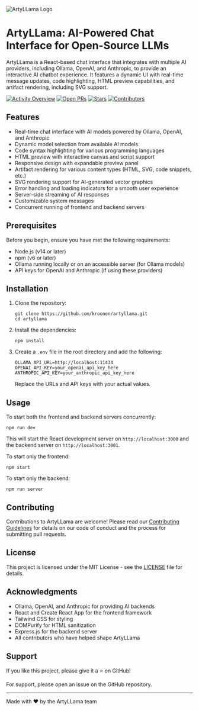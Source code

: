 ![ArtyLLama Logo](https://github.com/user-attachments/assets/2ea7b0d1-d41d-41c8-a382-145829a50251)

# ArtyLLama: AI-Powered Chat Interface for Open-Source LLMs

ArtyLLama is a React-based chat interface that integrates with multiple AI providers, including Ollama, OpenAI, and Anthropic, to provide an interactive AI chatbot experience. It features a dynamic UI with real-time message updates, code highlighting, HTML preview capabilities, and artifact rendering, including SVG support.

[![Activity Overview](https://img.shields.io/github/commit-activity/m/kroonen/artyllama)](https://github.com/kroonen/artyllama/graphs/commit-activity)
[![Open PRs](https://img.shields.io/github/issues-pr/kroonen/artyllama)](https://github.com/kroonen/artyllama/pulls)
[![Stars](https://img.shields.io/github/stars/kroonen/artyllama)](https://github.com/kroonen/artyllama/stargazers)
[![Contributors](https://img.shields.io/github/contributors/kroonen/artyllama)](https://github.com/kroonen/artyllama/graphs/contributors)

## Features

- Real-time chat interface with AI models powered by Ollama, OpenAI, and Anthropic
- Dynamic model selection from available AI models
- Code syntax highlighting for various programming languages
- HTML preview with interactive canvas and script support
- Responsive design with expandable preview panel
- Artifact rendering for various content types (HTML, SVG, code snippets, etc.)
- SVG rendering support for AI-generated vector graphics
- Error handling and loading indicators for a smooth user experience
- Server-side streaming of AI responses
- Customizable system messages
- Concurrent running of frontend and backend servers

## Prerequisites

Before you begin, ensure you have met the following requirements:

- Node.js (v14 or later)
- npm (v6 or later)
- Ollama running locally or on an accessible server (for Ollama models)
- API keys for OpenAI and Anthropic (if using these providers)

## Installation

1. Clone the repository:
   ```
   git clone https://github.com/kroonen/artyllama.git
   cd artyllama
   ```

2. Install the dependencies:
   ```
   npm install
   ```

3. Create a `.env` file in the root directory and add the following:
   ```
   OLLAMA_API_URL=http://localhost:11434
   OPENAI_API_KEY=your_openai_api_key_here
   ANTHROPIC_API_KEY=your_anthropic_api_key_here
   ```
   Replace the URLs and API keys with your actual values.

## Usage

To start both the frontend and backend servers concurrently:

```
npm run dev
```

This will start the React development server on `http://localhost:3000` and the backend server on `http://localhost:3001`.

To start only the frontend:

```
npm start
```

To start only the backend:

```
npm run server
```

## Contributing

Contributions to ArtyLLama are welcome! Please read our [Contributing Guidelines](CONTRIBUTING.md) for details on our code of conduct and the process for submitting pull requests.

## License

This project is licensed under the MIT License - see the [LICENSE](LICENSE) file for details.

## Acknowledgments

- Ollama, OpenAI, and Anthropic for providing AI backends
- React and Create React App for the frontend framework
- Tailwind CSS for styling
- DOMPurify for HTML sanitization
- Express.js for the backend server
- All contributors who have helped shape ArtyLLama

## Support

If you like this project, please give it a ⭐️ on GitHub!

For support, please open an issue on the GitHub repository.

---

Made with ❤️ by the ArtyLLama team
